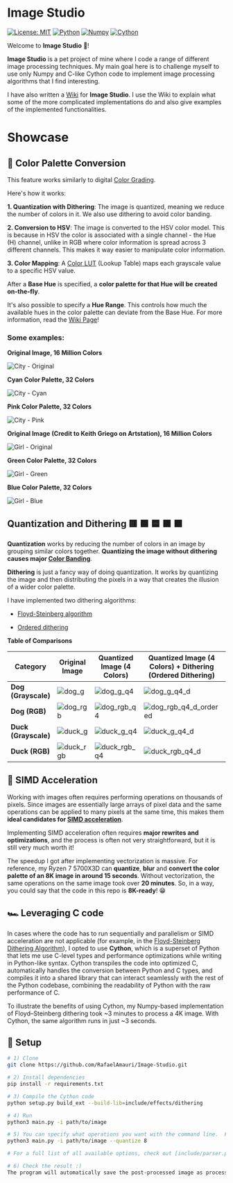 # Image Studio
[![License: MIT](https://img.shields.io/badge/License-MIT-green.svg)](LICENSE)
[![Python](https://img.shields.io/badge/python-3.13-blue.svg)](https://www.python.org/)
[![Numpy](https://img.shields.io/badge/numpy-2.3.1-blue.svg)](https://www.python.org/)
[![Cython](https://img.shields.io/badge/cython-3.1.3-blue.svg)](https://www.python.org/)


Welcome to **Image Studio** 👋!

**Image Studio** is a pet project of mine where I code a range of different image processing techniques. My main goal here is to challenge myself to use only Numpy and C-like Cython code to implement image processing algorithms that I find interesting.

I have also written a [Wiki](https://github.com/RafaelAmauri/Image-Studio/wiki) for **Image Studio**. I use the Wiki to explain what some of the more complicated implementations do and also give examples of the implemented functionalities.



# Showcase 


## 🎨 Color Palette Conversion

This feature works similarly to digital [Color Grading](https://en.wikipedia.org/wiki/Color_grading). 

Here's how it works:

**1. Quantization with Dithering**: The image is quantized, meaning we reduce the number of colors in it. We also
use dithering to avoid color banding.

**2. Conversion to HSV**: The image is converted to the HSV color model. This is because in HSV the color is associated with
a single channel - the Hue (H) channel, unlike in RGB where color information is spread across 3 different channels. This makes it
way easier to manipulate color information.

**3. Color Mapping**: A [Color LUT](https://en.wikipedia.org/wiki/3D_lookup_table) (Lookup Table) maps each grayscale value to a specific HSV value.


After a **Base Hue** is specified, a **color palette for that Hue will be created on-the-fly**.

It's also possible to specify a **Hue Range**. This controls how much the available hues in the color palette can deviate from the Base Hue. For more information, read the [Wiki Page](https://github.com/RafaelAmauri/Image-Studio/wiki/Color-Palette-Conversion#hue-range)!

### Some examples:



**Original Image, 16 Million Colors**

![City - Original](assets/city_original.png)


**Cyan Color Palette, 32 Colors**

![City - Cyan](assets/city_cyan.png)


**Pink Color Palette, 32 Colors**


![City - Pink](assets/city_pink.png)


**Original Image (Credit to Keith Griego on Artstation), 16 Million Colors**

![Girl - Original](assets/animegirl_original.png)

**Green Color Palette, 32 Colors**

![Girl - Green](assets/animegirl_green.png)

**Blue Color Palette, 32 Colors**

![Girl - Blue](assets/animegirl_blue.png)


## Quantization and Dithering 🟥 🟩 🟦 🟧 🟪

**Quantization** works by reducing the number of colors in an image by grouping similar colors together.  **Quantizing the image without dithering causes major [Color Banding](https://en.wikipedia.org/wiki/Colour_banding)**.

**Dithering** is just a fancy way of doing quantization. It works by quantizing the image and then distributing the pixels in a way that creates the illusion of a wider color palette.

I have implemented two dithering algorithms:

* [Floyd-Steinberg algorithm](https://en.wikipedia.org/wiki/Floyd%E2%80%93Steinberg_dithering)

* [Ordered dithering](https://en.wikipedia.org/wiki/Ordered_dithering)



**Table of Comparisons**

| **Category**         | **Original Image**                                          | **Quantized  Image (4 Colors)**                                   | **Quantized Image (4 Colors) + Dithering (Ordered Dithering)**| **Quantized Image (4 Colors) + Dithering (Floyd-Steinberg Dithering)**|
|----------------------|----------------------------------------------------|----------------------------------------------------|-----------------------------------------------------|-----------------------------------------------------|
| **Dog (Grayscale)**  | ![dog_g](assets/dog_g.png)     | ![dog_g_q4](assets/dog_g_q4.png)             | ![dog_g_q4_d](assets/dog_g_q4_ordered.png)            | ![dog_g_q4_d](assets/dog_g_q4_floyd_steinberg.png) |
| **Dog (RGB)**     | ![dog_rgb](assets/dog_rgb.png)       | ![dog_rgb_q4](assets/dog_rgb_q4.png)           | ![dog_rgb_q4_d_ordered](assets/dog_rgb_q4_ordered.png)         | ![dog_rgb_q4_d_floyd_steinberg](assets/dog_rgb_q4_floyd_steinberg.png) |
| **Duck (Grayscale)**      | ![duck_g](assets/duck_g.png)           | ![duck_g_q4](assets/duck_g_q4.png)                   | ![duck_g_q4_d](assets/duck_g_q4_ordered.png)                  | ![duck_g_q4_d](assets/duck_g_q4_floyd_steinberg.png)                  |
| **Duck (RGB)**      | ![duck_rgb](assets/duck_rgb.png)          | ![duck_rgb_q4](assets/duck_rgb_q4.png)            | ![duck_rgb_q4_d](assets/duck_rgb_q4_ordered.png)          | ![duck_rgb_q4_d](assets/duck_rgb_q4_floyd_steinberg.png)          |


## 🚀 SIMD Acceleration

Working with images often requires performing operations on thousands of pixels. Since images are essentially large arrays of pixel data and the same operations can be applied to many pixels at the same time, this makes them **ideal candidates for [SIMD acceleration](https://en.wikipedia.org/wiki/Single_instruction,_multiple_data)**.

Implementing SIMD acceleration often requires **major rewrites and optimizations**, and the process is often not very straightforward, but it is still very much worth it!

The speedup I got after implementing vectorization is massive. For reference, my Ryzen 7 5700X3D can **quantize**, **blur** and **convert the color palette of an 8K image in around 15 seconds**.
Without vectorization, the same operations on the same image took over **20 minutes**. So, in a way, you could say that the code in this repo is **8K-ready**! 😁


## 🏎️ Leveraging C code

In cases where the code has to run sequentially and parallelism or SIMD acceleration are not applicable (for example, in the [Floyd-Steinberg Dithering Algorithm](https://en.wikipedia.org/wiki/Floyd%E2%80%93Steinberg_dithering)), I opted to use **Cython**, which is a superset of Python that lets me use C-level types and performance optimizations while writing in Python-like syntax. Cython transpiles the code into optimized C, automatically handles the conversion between Python and C types, and compiles it into a shared library that can interact seamlessly with the rest of the Python codebase, combining the readability of Python with the raw performance of C.

To illustrate the benefits of using Cython, my Numpy-based implementation of Floyd–Steinberg dithering took ~3 minutes to process a 4K image. With Cython, the same algorithm runs in just ~3 seconds.


## 🏁 Setup
```bash
# 1) Clone
git clone https://github.com/RafaelAmauri/Image-Studio.git

# 2) Install dependencies
pip install -r requirements.txt

# 3) Compile the Cython code
python setup.py build_ext --build-lib=include/effects/dithering

# 4) Run
python3 main.py -i path/to/image

# 5) You can specify what operations you want with the command line.  For example, to quantize an image with 8 colors, you could run
python3 main.py -i path/to/image --quantize 8

# For a full list of all available options, check out [include/parser.py](include/utils/parser.py). This file contains all the valid operations with a help section for each one.

# 6) Check the result :)
The program will automatically save the post-processed image as processed.png
```